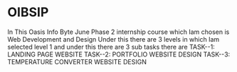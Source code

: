 # OIBSIP
In This Oasis Info Byte June Phase 2 internship course which Iam chosen is Web Development and Design
Under this there are 3 levels in which Iam selected level 1  and under this there are 3 sub tasks there are
TASK--1:  LANDING PAGE WEBSITE
TASK--2:   PORTFOLIO WEBSITE DESIGN
TASK--3:  TEMPERATURE CONVERTER WEBSITE DESIGN
